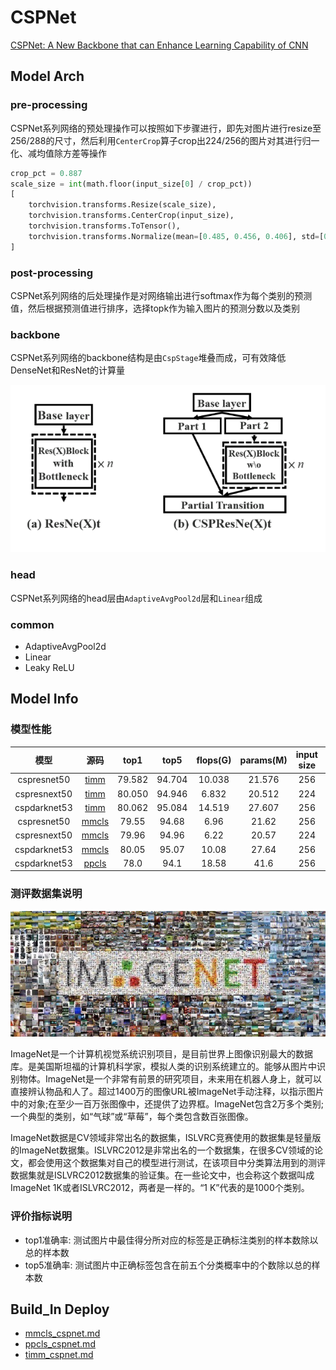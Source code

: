 # CSPNet

[CSPNet: A New Backbone that can Enhance Learning Capability of CNN](https://arxiv.org/abs/1911.11929)

## Model Arch

### pre-processing

CSPNet系列网络的预处理操作可以按照如下步骤进行，即先对图片进行resize至256/288的尺寸，然后利用`CenterCrop`算子crop出224/256的图片对其进行归一化、减均值除方差等操作

```python
crop_pct = 0.887
scale_size = int(math.floor(input_size[0] / crop_pct))
[
    torchvision.transforms.Resize(scale_size),
    torchvision.transforms.CenterCrop(input_size),
    torchvision.transforms.ToTensor(),
    torchvision.transforms.Normalize(mean=[0.485, 0.456, 0.406], std=[0.229, 0.224, 0.225],),
]
```

### post-processing

CSPNet系列网络的后处理操作是对网络输出进行softmax作为每个类别的预测值，然后根据预测值进行排序，选择topk作为输入图片的预测分数以及类别

### backbone

CSPNet系列网络的backbone结构是由`CspStage`堆叠而成，可有效降低DenseNet和ResNet的计算量
<div align=center><img src="../../../images/cv/classification/cspnet/block.png"></div>

### head

CSPNet系列网络的head层由`AdaptiveAvgPool2d`层和`Linear`组成

### common

- AdaptiveAvgPool2d
- Linear
- Leaky ReLU

## Model Info

### 模型性能

|     模型     |                                             源码                                              |  top1  |  top5  | flops(G) | params(M) | input size | dataset  |
| :----------: | :-------------------------------------------------------------------------------------------: | :----: | :----: | :------: | :-------: | :--------: | :------: |
| cspresnet50  |  [timm](https://github.com/rwightman/pytorch-image-models/blob/v0.6.5/timm/models/cspnet.py)  | 79.582 | 94.704 |  10.038  |  21.576   |    256     | imagenet |
| cspresnext50 |  [timm](https://github.com/rwightman/pytorch-image-models/blob/v0.6.5/timm/models/cspnet.py)  | 80.050 | 94.946 |  6.832   |  20.512   |    224     | imagenet |
| cspdarknet53 |  [timm](https://github.com/rwightman/pytorch-image-models/blob/v0.6.5/timm/models/cspnet.py)  | 80.062 | 95.084 |  14.519  |  27.607   |    256     | imagenet |
| cspresnet50  | [mmcls](https://github.com/open-mmlab/mmclassification/blob/v0.23.1/configs/cspnet/README.md) | 79.55  | 94.68  |   6.96   |   21.62   |    256     | imagenet |
| cspresnext50 | [mmcls](https://github.com/open-mmlab/mmclassification/blob/v0.23.1/configs/cspnet/README.md) | 79.96  | 94.96  |   6.22   |   20.57   |    224     | imagenet |
| cspdarknet53 | [mmcls](https://github.com/open-mmlab/mmclassification/blob/v0.23.1/configs/cspnet/README.md) | 80.05  | 95.07  |  10.08   |   27.64   |    256     | imagenet |
| cspdarknet53 |  [ppcls](https://github.com/PaddlePaddle/PaddleClas/blob/v2.4.0/docs/zh_CN/models/Others.md)  |  78.0  |  94.1  |  18.58   |   41.6    |    256     | imagenet |

### 测评数据集说明

<div align=center><img src="../../../images/dataset/imagenet.jpeg"></div>

ImageNet是一个计算机视觉系统识别项目，是目前世界上图像识别最大的数据库。是美国斯坦福的计算机科学家，模拟人类的识别系统建立的。能够从图片中识别物体。ImageNet是一个非常有前景的研究项目，未来用在机器人身上，就可以直接辨认物品和人了。超过1400万的图像URL被ImageNet手动注释，以指示图片中的对象;在至少一百万张图像中，还提供了边界框。ImageNet包含2万多个类别; 一个典型的类别，如“气球”或“草莓”，每个类包含数百张图像。

ImageNet数据是CV领域非常出名的数据集，ISLVRC竞赛使用的数据集是轻量版的ImageNet数据集。ISLVRC2012是非常出名的一个数据集，在很多CV领域的论文，都会使用这个数据集对自己的模型进行测试，在该项目中分类算法用到的测评数据集就是ISLVRC2012数据集的验证集。在一些论文中，也会称这个数据叫成ImageNet 1K或者ISLVRC2012，两者是一样的。“1 K”代表的是1000个类别。

### 评价指标说明

- top1准确率: 测试图片中最佳得分所对应的标签是正确标注类别的样本数除以总的样本数
- top5准确率: 测试图片中正确标签包含在前五个分类概率中的个数除以总的样本数


## Build_In Deploy
- [mmcls_cspnet.md](./source_code/mmcls_cspnet.md)
- [ppcls_cspnet.md](./source_code/ppcls_cspnet.md)
- [timm_cspnet.md](./source_code/timm_cspnet.md)